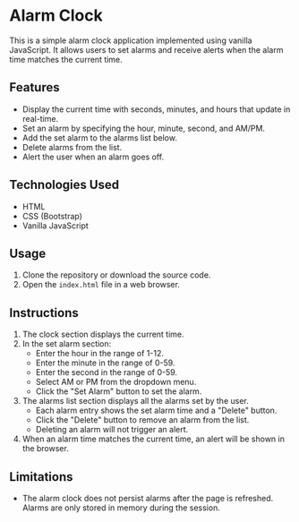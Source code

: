 # Alarm Clock

This is a simple alarm clock application implemented using vanilla JavaScript. It allows users to set alarms and receive alerts when the alarm time matches the current time.

## Features

- Display the current time with seconds, minutes, and hours that update in real-time.
- Set an alarm by specifying the hour, minute, second, and AM/PM.
- Add the set alarm to the alarms list below.
- Delete alarms from the list.
- Alert the user when an alarm goes off.

## Technologies Used

- HTML
- CSS (Bootstrap)
- Vanilla JavaScript

## Usage

1. Clone the repository or download the source code.
2. Open the `index.html` file in a web browser.

## Instructions

1. The clock section displays the current time.
2. In the set alarm section:
   - Enter the hour in the range of 1-12.
   - Enter the minute in the range of 0-59.
   - Enter the second in the range of 0-59.
   - Select AM or PM from the dropdown menu.
   - Click the "Set Alarm" button to set the alarm.
3. The alarms list section displays all the alarms set by the user.
   - Each alarm entry shows the set alarm time and a "Delete" button.
   - Click the "Delete" button to remove an alarm from the list.
   - Deleting an alarm will not trigger an alert.
4. When an alarm time matches the current time, an alert will be shown in the browser.

## Limitations

- The alarm clock does not persist alarms after the page is refreshed. Alarms are only stored in memory during the session.
